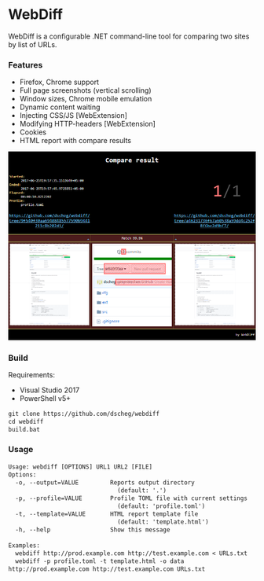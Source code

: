 # WebDiff
WebDiff is a configurable .NET command-line tool for comparing two sites by list of URLs.

### Features
* Firefox, Chrome support
* Full page screenshots (vertical scrolling)
* Window sizes, Chrome mobile emulation
* Dynamic content waiting
* Injecting CSS/JS [WebExtension]
* Modifying HTTP-headers [WebExtension]
* Cookies
* HTML report with compare results

![png](img/example.png)

### Build
Requirements:
* Visual Studio 2017
* PowerShell v5+

```
git clone https://github.com/dscheg/webdiff
cd webdiff
build.bat
```

### Usage
```
Usage: webdiff [OPTIONS] URL1 URL2 [FILE]
Options:
  -o, --output=VALUE         Reports output directory
                               (default: '.')
  -p, --profile=VALUE        Profile TOML file with current settings
                               (default: 'profile.toml')
  -t, --template=VALUE       HTML report template file
                               (default: 'template.html')
  -h, --help                 Show this message

Examples:
  webdiff http://prod.example.com http://test.example.com < URLs.txt
  webdiff -p profile.toml -t template.html -o data http://prod.example.com http://test.example.com URLs.txt
```
